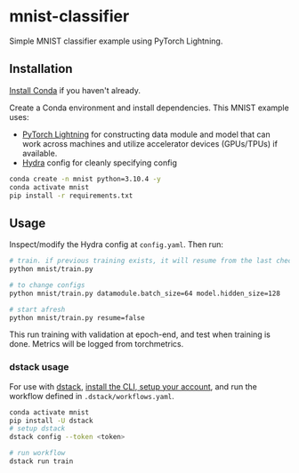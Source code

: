 # mnist-classifier

Simple MNIST classifier example using PyTorch Lightning.

## Installation

[Install Conda](https://docs.conda.io/projects/conda/en/latest/user-guide/install/index.html) if you haven't already.

Create a Conda environment and install dependencies. This MNIST example uses:

- [PyTorch Lightning](https://pytorch-lightning.readthedocs.io/en/stable/notebooks/lightning_examples/mnist-hello-world.html#Introduction-to-Pytorch-Lightning) for constructing data module and model that can work across machines and utilize accelerator devices (GPUs/TPUs) if available.
- [Hydra](https://hydra.cc) config for cleanly specifying config

```bash
conda create -n mnist python=3.10.4 -y
conda activate mnist
pip install -r requirements.txt
```

## Usage

Inspect/modify the Hydra config at `config.yaml`. Then run:

```bash
# train. if previous training exists, it will resume from the last checkpoint.
python mnist/train.py

# to change configs
python mnist/train.py datamodule.batch_size=64 model.hidden_size=128

# start afresh
python mnist/train.py resume=false
```

This run training with validation at epoch-end, and test when training is done. Metrics will be logged from torchmetrics.

### dstack usage

For use with [dstack](https://github.com/dstackai/dstack), [install the CLI, setup your account](https://docs.dstack.ai/setup/), and run the workflow defined in `.dstack/workflows.yaml`.

```bash
conda activate mnist
pip install -U dstack
# setup dstack
dstack config --token <token>

# run workflow
dstack run train
```
